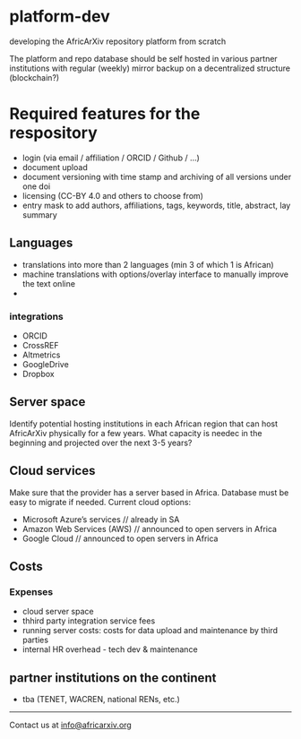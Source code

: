 # platform-dev
developing the AfricArXiv repository platform from scratch

The platform and repo database should be self hosted in various partner institutions with regular (weekly) mirror backup on a decentralized structure (blockchain?)


# Required features for the respository
- login (via email / affiliation / ORCID / Github / …)
- document upload
- document versioning with time stamp and archiving of all versions under one doi
- licensing (CC-BY 4.0 and others to choose from)
- entry mask to add authors, affiliations, tags, keywords, title, abstract, lay summary

## Languages
- translations into more than 2 languages (min 3 of which 1 is African)
- machine translations with options/overlay interface to manually improve the text online
- 

### integrations
- ORCID
- CrossREF
- Altmetrics
- GoogleDrive
- Dropbox


## Server space
Identify potential hosting institutions in each African region that can host AfricArXiv physically for a few years.
What capacity is needec in the beginning and projected over the next 3-5 years?


## Cloud services
Make sure that the provider has a server based in Africa. Database must be easy to migrate if needed.
Current cloud options:
- Microsoft Azure’s services // already in SA
- Amazon Web Services (AWS) // announced to open servers in Africa
- Google Cloud // announced to open servers in Africa


## Costs
### Expenses
- cloud server space
- thhird party integration service fees
- running server costs: costs for data upload and maintenance by third parties
- internal HR overhead - tech dev & maintenance

## partner institutions on the continent
- tba (TENET, WACREN, national RENs, etc.)

---

Contact us at info@africarxiv.org
